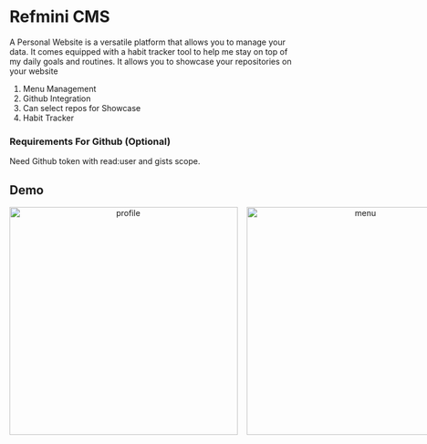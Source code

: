 # Refmini CMS
A Personal Website is a versatile platform that allows you to manage your data. It comes equipped with a habit tracker tool to help me stay on top of my daily goals and routines. It allows you to showcase your repositories on your website 

1. Menu Management
2. Github Integration
3. Can select repos for Showcase
4. Habit Tracker

### Requirements For Github (Optional)

Need Github token with read:user and gists scope.

## Demo

<div align="center" style="display:flex; gap: 1rem;">
<img src="https://user-images.githubusercontent.com/88397611/223203265-0e38d136-176c-441b-ba9e-08a921468eb2.png" alt="profile" width="400">
<img src="https://user-images.githubusercontent.com/88397611/223205122-9bc87b5a-6e72-43ae-aab4-a4a968f74bf1.png" alt="menu" width="400">
</div>
